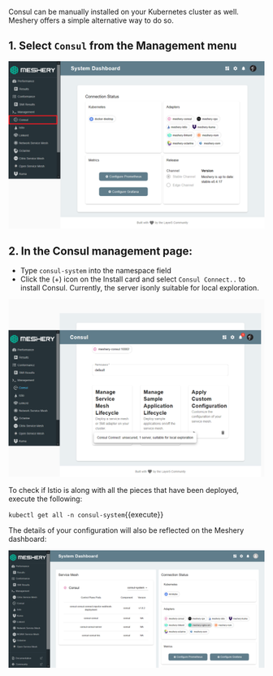 Consul can be manually installed on your Kubernetes cluster as well. Meshery offers a simple alternative way to do so. 

## 1. Select `Consul` from the Management menu

![Meshery adapter for Consul](./assets/consul-adapter.png)

## 2. In the Consul management page:

- Type `consul-system` into the namespace field
- Click the (+) icon on the Install card and select `Consul Connect..` to install Consul. Currently, the server isonly suitable for local exploration.

![Install Consul using Meshery](./assets/install-consul.png)

To check if Istio is along with all the pieces that have been deployed, execute the following:

`kubectl get all -n consul-system`{{execute}}

The details of your configuration will also be reflected on the Meshery dashboard:

![Consul Deployed](./assets/consul-installed.png)
